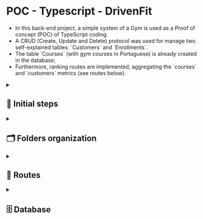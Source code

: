 <h1> POC - Typescript - DrivenFit </h1>
<ul> 
    <li> In this back-end project, a simple system of a Gym is used as a Proof of concept (POC) of TypeScript coding.</li>
    <li>A CRUD (Create, Update and Delete) protocol was used for manage two self-explained tables: `Customers` and `Enrollments`.</li>
    <li>The table `Courses` (with gym courses in Portuguese) is already created in the database;</li>
    <li>Furthermore, ranking routes are implemented, aggregating the `courses` and `customers` metrics (see routes below).</li>
</ul>

<details>
<summary>
<h2>👣 Initial steps</h2>
</summary>

<h3> Install all dependencies </h3>

```bash
    npm i 
```
<h3> Run the server API locally </h3>

```bash
    npm run dev
```

<h3> Build the application (for deploy)</h3>

```bash
    npm run build
```

<h3> Start the application (for deploy)</h3>

```bash
    npm run start
```

<p> ⚠️ You'll also need to download the database structure (see database section below) </p>

</details>

<details>

<summary>
<h2>🗂 Folders organization </h2>
</summary>

```
    ├── README.md
    ├── package-lock.json
    ├── package.json
    ├── 📁 src
    │   ├── 📁 controllers
    │   │   ├── courses.controllers.ts
    │   │   ├── customers.controllers.ts
    │   │   └── enrollments.controllers.ts
    │   ├── 📁 database
    │   │   ├── connectionDB.ts
    │   │   └── dbdiagram.png
    │   ├── index.ts
    │   ├── 📁 middlewares
    │   │   ├── courses.middlewares.ts
    │   │   ├── customers.middleware.ts
    │   │   └── schemas.validation.ts
    │   ├── 📁 protocols
    │   │   ├── courses-rank.ts
    │   │   ├── customer.ts
    │   │   ├── customers-rank.ts
    │   │   └── enrollment.ts
    │   ├── 📁 repositories
    │   │   ├── courses.repository.ts
    │   │   ├── customers.repository.ts
    │   │   └── enrollments.repository.ts
    │   ├── 📁 routes
    │   │   ├── courses.routes.ts
    │   │   ├── customers.routes.ts
    │   │   ├── enrollments.routes.ts
    │   │   └── index.ts
    │   ├── 📁 schemas
    │   │   ├── customer.schema.ts
    │   │   ├── enrollment.schema.ts
    │   │   └── top-query.schema.ts
    │   └── 📁 services
    └── tsconfig.json
```

</details>

<details>
    <summary> <h2>🧭 Routes </h2></summary>
<ul>

<details><summary><h3> Customers routes </h3></summary>

**<h4> 👉🏻 Registering a customer </h4>**
<ul>
<li><span style="color: green">POST</span> <code>/register</code></li>
<li>Send customer via body as follow</li>

```JSON
{
    "name": "Customer Name",
    "email": "test@test.com",
    "cpf": "12345678910"
}
```

<li> If succeed, receive an answer in the format:</li>

```JSON
{
    "message": "Customer Name was registered!"
}
```

</ul>
</details></li>

<details><summary><h3> Enrolments routes </h3></summary>

**<h4> 👉🏻 Enrolling a customer in a course</h4>**
<ul>
<li><span style="color: green">POST</span> <code>/enroll</code></li>
<li>Send a body containing the following infos</li>


```JSON
{
    "customer_id": "1",
    "course_id": "2"
}
```

<li>If succeed, receive an answer in the format:</li>

```JSON
{
    "message": "Success: Customer_X was enrolled into Course_X!"
}
```


</ul>

**<h4> 👉🏻 Unenrolling a customer from a course </h4>**
<ul>
<li><span style="color: red">DELETE</span> <code> /enroll</code></li>
<li>Send a body containing the following infos</li>


```JSON
{
    "customer_id": "1",
    "course_id": "2"
}
```

<li>If succeed, receive an answer in the format:</li>

```JSON
{
    "message": "Success: Customer_X was unenrolled from Course_X!"
}
```

</ul>


**<h4> 👉🏻 Rank of customers with higher number of enrolements</h4>**
<ul>
<li><span style="color: blue">GET</span> <code>/rank/customers</code></li>
<li>Optional a query <code>top</code> with a number, as the example below:</li>

```
/rank/customers?top=3
```
<li>Response in the format:</li>

```JSON
[
  {
    "customer": "Érick",
    "courses": "5"
  },
  {
    "customer": "Brun0",
    "courses": "4"
  },
  {
    "customer": "Jader",
    "courses": "3"
  }
]
```

</ul>


</details>

<details><summary><h3> Courses routes </h3></summary>


**<h4> 👉🏻 Rank of courses with higher number of enrollments</h4>**
<ul>
<li><span style="color: blue">GET</span> <code>/rank/courses</code> </li>
<li>Optional a query <code>top</code> with a number, as the example below:</li>

```
/rank/courses?top=3
```
<li>Response in the format:</li>

```JSON
[
  {
    "course": "LPO",
    "customers": "7"
  },
  {
    "course": "Dança",
    "customers": "5"
  },
  {
    "course": "Zumba",
    "customers": "3"
  }
]
```
</ul>


**<h4> 👉🏻 Courses that a customer is enrolled in</h4>**
<ul>
<li><span style="color: blue">GET</span> <code>/courses/:customer_id</code></li>
<li><code>customer_id</code> is a number and required, as the example below:</li>

```
/courses/2
```
<li>Response in the format of an array, as shown below:</li>

```JSON
[
  "Spining",
  "Funcional",
  "Dança",
  "LPO",
  "Hidroginástica"
]
```
</ul>

</ul>
</details>

<details>
    <summary><h2>🗄️ Database</h2></summary>


<h3>Database structure</h3>
<ul>
<li><img src="https://github.com/erickssguerra/poc-typescript/blob/main/src/database/dbdiagram.png" alt="database diagram"></li>
</ul>
<h3>Database dump</h3>
<ul>
<li> <a href="https://github.com/erickssguerra/poc-typescript/blob/main/src/database/dump.sql">Dump file</a> </li>
</ul>
</details>
